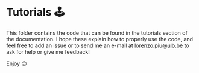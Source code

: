 # Tutorials 🕹️

This folder contains the code that can be found in the tutorials section of the documentation.
I hope these explain how to properly use the code, and feel free to add an issue or to send me an e-mail at lorenzo.piu@ulb.be to ask for help or give me feedback!

Enjoy 😉
